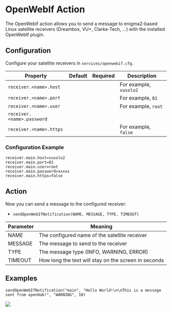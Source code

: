 # OpenWebIf Action

The OpenWebIf action allows you to send a message to enigma2-based Linux satellite receivers (Dreambox, VU+, Clarke-Tech, ...) with the installed OpenWebIf plugin.

## Configuration

Configure your satellite receivers in `services/openwebif.cfg`.

| Property                   | Default | Required | Description            |
|----------------------------|---------|:--------:|------------------------|
| `receiver.<name>.host`     |         |          | For example, `vusolo2` |
| `receiver.<name>.port`     |         |          | For example, `81`      |
| `receiver.<name>.user`     |         |          | For example, `root`    |
| `receiver.<name>.password` |         |          |                        |
| `receiver.<name>.https`    |         |          | For example, `false`   |

### Configuration Example

```
receiver.main.host=vusolo2
receiver.main.port=81
receiver.main.user=root
receiver.main.password=xxxxx
receiver.main.https=false
```

## Action

Now you can send a message to the configured receiver:

*   `sendOpenWebIfNotification(NAME, MESSAGE, TYPE, TIMEOUT)`

| Parameter | Meaning                                              |
|-----------|------------------------------------------------------|
| NAME      | The configured name of the satellite receiver        |
| MESSAGE   | The message to send to the receiver                  |
| TYPE      | The message type (INFO, WARNING, ERROR)              |
| TIMEOUT   | How long the text will stay on the screen in seconds |

## Examples

```
sendOpenWebIfNotification("main", "Hello World!\n\nThis is a message sent from openHab!", "WARNING", 10)
```

![](https://farm4.staticflickr.com/3882/15284270826_8cf0e637d8_z.jpg)
